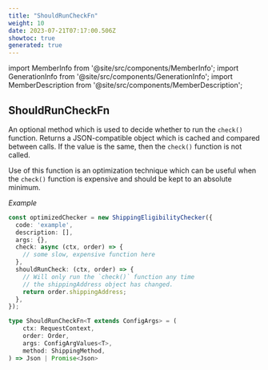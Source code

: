 ```yaml
---
title: "ShouldRunCheckFn"
weight: 10
date: 2023-07-21T07:17:00.506Z
showtoc: true
generated: true
---
```

<!-- This file was generated from the Vendure source. Do not modify. Instead, re-run the "docs:build" script -->
import MemberInfo from '@site/src/components/MemberInfo';
import GenerationInfo from '@site/src/components/GenerationInfo';
import MemberDescription from '@site/src/components/MemberDescription';


## ShouldRunCheckFn

<GenerationInfo sourceFile="packages/core/src/config/shipping-method/shipping-eligibility-checker.ts" sourceLine="158" packageName="@vendure/core" />

An optional method which is used to decide whether to run the `check()` function.
Returns a JSON-compatible object which is cached and compared between calls.
If the value is the same, then the `check()` function is not called.

Use of this function is an optimization technique which can be useful when
the `check()` function is expensive and should be kept to an absolute minimum.

*Example*

```ts
const optimizedChecker = new ShippingEligibilityChecker({
  code: 'example',
  description: [],
  args: {},
  check: async (ctx, order) => {
    // some slow, expensive function here
  },
  shouldRunCheck: (ctx, order) => {
    // Will only run the `check()` function any time
    // the shippingAddress object has changed.
    return order.shippingAddress;
  },
});
```

```ts title="Signature"
type ShouldRunCheckFn<T extends ConfigArgs> = (
    ctx: RequestContext,
    order: Order,
    args: ConfigArgValues<T>,
    method: ShippingMethod,
) => Json | Promise<Json>
```
